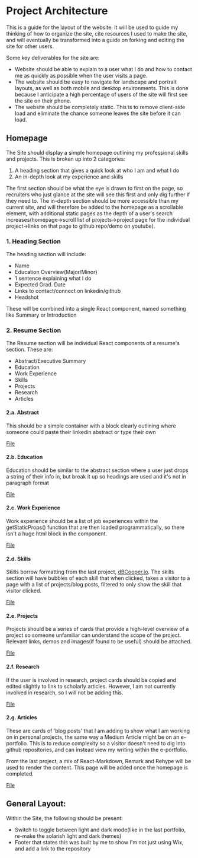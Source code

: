 # Project Architecture

This is a guide for the layout of the website. It will be used to guide my thinking of how to organize the site, cite resources I used to make the site, and will eventually be transformed into a guide on forking and editing the site for other users.

Some key deliverables for the site are:

- Website should be able to explain to a user what I do and how to contact me as quickly as possible when the user visits a page.
- The website should be easy to navigate for landscape and portrait layouts, as well as both mobile and desktop environments. This is done because I anticipate a high percentage of users of the site will first see the site on their phone.
- The website should be completely static. This is to remove client-side load and eliminate the chance someone leaves the site before it can load.

## Homepage

The Site should display a simple homepage outlining my professional skills and projects. This is broken up into 2 categories:

1. A heading section that gives a quick look at who I am and what I do
2. An in-depth look at my experience and skills

The first section should be what the eye is drawn to first on the page, so recruiters who just glance at the site will see this first and only dig further if they need to. The in-depth section should be more accessible than my current site, and will therefore be added to the homepage as a scrollable element, with additional static pages as the depth of a user's search increases(homepage->scroll list of projects->project page for the individual project->links on that page to github repo/demo on youtube).

### 1. Heading Section

The heading section will include:

- Name
- Education Overview(Major/Minor)
- 1 sentence explaining what I do
- Expected Grad. Date
- Links to contact/connect on linkedin/github
- Headshot

These will be combined into a single React component, named something like Summary or Introduction

### 2. Resume Section

The Resume section will be individual React components of a resume's section. These are:

- Abstract/Executive Summary
- Education
- Work Experience
- Skills
- Projects
- Research
- Articles

#### 2.a. Abstract

This should be a simple container with a block clearly outlining where someone could paste their linkedin abstract or type their own

[File](link-to-file)

#### 2.b. Education

Education should be similar to the abstract section where a user just drops a string of their info in, but break it up so headings are used and it's not in paragraph format

[File](link-to-file)

#### 2.c. Work Experience

Work experience should be a list of job experiences within the getStaticProps() function that are then loaded programmatically, so there isn't a huge html block in the component.

[File](link-to-file)

#### 2.d. Skills

Skills borrow formatting from the last project, [dBCooper.io](https://github.com/dBCooper2/dBCooper.io). The skills section will have bubbles of each skill that when clicked, takes a visitor to a page with a list of projects/blog posts, filtered to only show the skill that visitor clicked.

[File](link-to-file)

#### 2.e. Projects

Projects should be a series of cards that provide a high-level overview of a project so someone unfamiliar can understand the scope of the project. Relevant links, demos and images(if found to be useful) should be attached.

[File](link-to-file)

#### 2.f. Research

If the user is involved in research, project cards should be copied and edited slightly to link to scholarly articles. However, I am not currently involved in research, so I will not be adding this.

[File](link-to-file)

#### 2.g. Articles

These are cards of 'blog posts' that I am adding to show what I am working on in personal projects, the same way a Medium Article might be on an e-portfolio. This is to reduce complexity so a visitor doesn't need to dig into github repositories, and can instead view my writing within the e-portfolio.

From the last project, a mix of React-Markdown, Remark and Rehype will be used to render the content. This page will be added once the homepage is completed.

[File](link-to-file)

## General Layout:

Within the Site, the following should be present:

- Switch to toggle between light and dark mode(like in the last portfolio, re-make the solarish light and dark themes)
- Footer that states this was built by me to show I'm not just using Wix, and add a link to the repository
